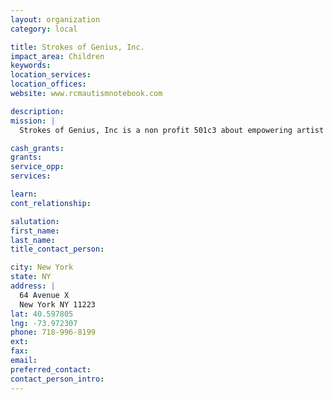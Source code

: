 ```yaml
---
layout: organization
category: local

title: Strokes of Genius, Inc.
impact_area: Children
keywords: 
location_services: 
location_offices: 
website: www.rcmautismnotebook.com

description: 
mission: |
  Strokes of Genius, Inc is a non profit 501c3 about empowering artist with autism , savant artworks, Train the Talent workshops.

cash_grants: 
grants: 
service_opp: 
services: 

learn: 
cont_relationship: 

salutation: 
first_name: 
last_name: 
title_contact_person: 

city: New York
state: NY
address: |
  64 Avenue X  
  New York NY 11223
lat: 40.597805
lng: -73.972307
phone: 718-996-8199
ext: 
fax: 
email: 
preferred_contact: 
contact_person_intro: 
---
```

